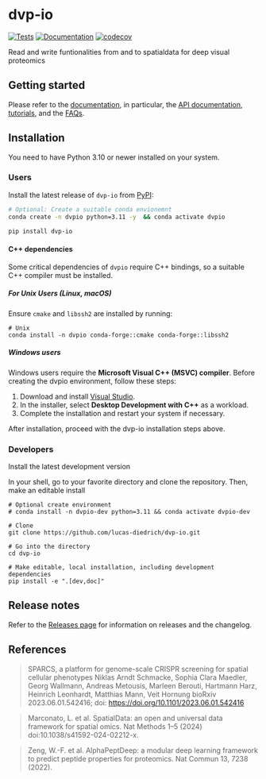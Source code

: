 # dvp-io

[![Tests][badge-tests]][tests]
[![Documentation][badge-docs]][documentation]
[![codecov](https://codecov.io/gh/lucas-diedrich/dvp-io/graph/badge.svg?token=RO2UBP3JQ0)](https://codecov.io/gh/lucas-diedrich/dvp-io)

[badge-tests]: https://img.shields.io/github/actions/workflow/status/lucas-diedrich/dvp-io/test.yaml?branch=main
[badge-docs]: https://img.shields.io/readthedocs/dvp-io

Read and write funtionalities from and to spatialdata for deep visual proteomics

## Getting started

Please refer to the [documentation][],
in particular, the [API documentation][],
[tutorials][],
and the [FAQs][].

## Installation

You need to have Python 3.10 or newer installed on your system.

### Users

Install the latest release of `dvp-io` from [PyPI](https://pypi.org/project/dvp-io):

```bash
# Optional: Create a suitable conda envionemnt
conda create -n dvpio python=3.11 -y  && conda activate dvpio
```

```bash
pip install dvp-io
```

#### C++ dependencies

Some critical dependencies of `dvpio` require C++ bindings, so a suitable C++ compiler must be installed.

##### For Unix Users (Linux, macOS)

Ensure `cmake` and `libssh2` are installed by running:

```shell
# Unix
conda install -n dvpio conda-forge::cmake conda-forge::libssh2
```

##### Windows users

Windows users require the **Microsoft Visual C++ (MSVC) compiler**. Before creating the dvpio environment, follow these steps:

1. Download and install [Visual Studio](https://visualstudio.microsoft.com/downloads/).
2. In the installer, select **Desktop Development with C++** as a workload.
3. Complete the installation and restart your system if necessary.

After installation, proceed with the dvp-io installation steps above.

### Developers

Install the latest development version

In your shell, go to your favorite directory and clone the repository. Then, make an editable install

```shell
# Optional create environment
# conda install -n dvpio-dev python=3.11 && conda activate dvpio-dev

# Clone
git clone https://github.com/lucas-diedrich/dvp-io.git

# Go into the directory
cd dvp-io

# Make editable, local installation, including development dependencies
pip install -e ".[dev,doc]"
```

## Release notes

Refer to the [Releases page](https://github.com/lucas-diedrich/dvp-io/releases) for information on releases and the changelog.

## References

> SPARCS, a platform for genome-scale CRISPR screening for spatial cellular phenotypes Niklas Arndt Schmacke, Sophia Clara Maedler, Georg Wallmann, Andreas Metousis, Marleen Berouti, Hartmann Harz, Heinrich Leonhardt, Matthias Mann, Veit Hornung bioRxiv 2023.06.01.542416; doi: https://doi.org/10.1101/2023.06.01.542416

> Marconato, L. et al. SpatialData: an open and universal data framework for spatial omics. Nat Methods 1–5 (2024) doi:10.1038/s41592-024-02212-x.

> Zeng, W.-F. et al. AlphaPeptDeep: a modular deep learning framework to predict peptide properties for proteomics. Nat Commun 13, 7238 (2022).

[mambaforge]: https://github.com/conda-forge/miniforge#mambaforge
[scverse discourse]: https://discourse.scverse.org/
[issue tracker]: https://github.com/lucas-diedrich/dvp-io/issues
[tests]: https://github.com/lucas-diedrich/dvp-io/actions/workflows/test.yml
[documentation]: https://dvp-io.readthedocs.io
[changelog]: https://dvp-io.readthedocs.io/en/latest/changelog.html
[api documentation]: https://dvp-io.readthedocs.io/en/latest/api.html
[FAQs]: https://dvp-io.readthedocs.io/en/latest/faq.html
[tutorials]: https://dvp-io.readthedocs.io/en/latest/tutorials.html
[pypi]: https://pypi.org/project/dvp-io
